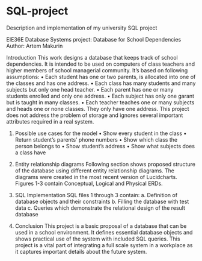# SQL-project
Description and implementation of my university SQL project

EIE36E Database Systems project:
Database for School Dependencies
Author: Artem Makurin

Introduction
This work designs a database that keeps track of school dependencies. It is
intended to be used on computers of class teachers and higher members of
school managerial community. It’s based on following assumptions:
• Each student has one or two parents, is allocated into one of the classes
and has one address.
• Each class has many students and many subjects but only one head
teacher.
• Each parent has one or many students enrolled and only one address.
• Each subject has only one garant but is taught in many classes.
• Each teacher teaches one or many subjects and heads one or none classes.
They only have one address.
This project does not address the problem of storage and ignores several
important attributes required in a real system.


1. Possible use cases for the model
• Show every student in the class
• Return student’s parents’ phone numbers
• Show which class the person belongs to
• Show student’s address
• Show what subjects does a class have

2. Entity relationship diagrams
Following section shows proposed structure of the database using different entity
relationship diagrams. The diagrams were created in the most recent version of
Lucidcharts.
Figures 1-3 contain Conceptual, Logical and Physical ERDs.

3. SQL Implementation
SQL files 1 through 3 contain: 
a. Definition of database objects and their constraints
b. Filling the database with test data
c. Queries which demonstrate the relational design of the result database


4. Conclusion
This project is a basic proposal of a database that can be used in a school
environment. It defines essential database objects and shows practical use of the
system with included SQL queries. This project is a vital part of integrating a full
scale system in a workplace as it captures important details about the future
system.
